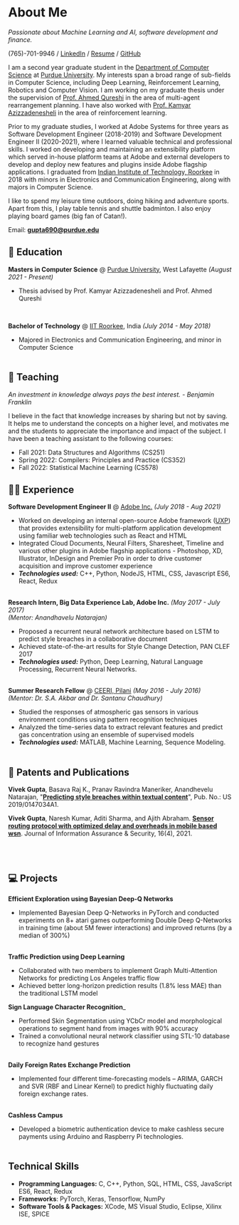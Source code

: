 # About Me

_Passionate about Machine Learning and AI, software development and finance._

(765)-701-9946 / [LinkedIn](https://www.linkedin.com/in/guptav96/) / [Resume](https://purdue0-my.sharepoint.com/:b:/g/personal/gupta690_purdue_edu/EabjK8-bCr5DtozDyN_TBI0BiD6L14KQ-p-MB1Hhiszr2Q?e=K240hu) / [GitHub](https://github.com/guptav96/)

I am a second year graduate student in the [Department of Computer Science](https://www.cs.purdue.edu/) at [Purdue University](https://www.purdue.edu/). My interests span a broad range of sub-fields in Computer Science, including Deep Learning, Reinforcement Learning, Robotics and Computer Vision. I am working on my graduate thesis under the supervision of [Prof. Ahmed Qureshi](https://qureshiahmed.github.io/#research) in the area of multi-agent rearrangement planning. I have also worked with [Prof. Kamyar Azizzadenesheli](https://www.cs.purdue.edu/homes/kamyar/index.html) in the area of reinforcement learning. 

Prior to my graduate studies, I worked at Adobe Systems for three years as Software Development Engineer (2018-2019) and Software Development Engineer II (2020-2021), where I learned valuable technical and professional skills. I worked on developing and maintaining an extensibility platform which served in-house platform teams at Adobe and external developers to develop and deploy new features and plugins inside Adobe flagship applications. I graduated from [Indian Institute of Technology, Roorkee](https://www.iitr.ac.in/) in 2018 with minors in Electronics and Communication Engineering, along with majors in Computer Science.

I like to spend my leisure time outdoors, doing hiking and adventure sports. Apart from this, I play table tennis and shuttle badminton. I also enjoy playing board games (big fan of Catan!).

Email: **gupta690@purdue.edu**

## 🏫 Education

**Masters in Computer Science** @ [Purdue University](https://www.purdue.edu/), West Lafayette _(August 2021 - Present)_ <br>
- Thesis advised by Prof. Kamyar Azizzadenesheli and Prof. Ahmed Qureshi
<br>

**Bachelor of Technology** @ [IIT Roorkee](https://www.iitr.ac.in/Main/pages/_en_Indian_Institute_of_Technology_Roorkee__en_.html), India _(July 2014 - May 2018)_
- Majored in Electronics and Communication Engineering, and minor in Computer Science
<br><br>

## 🏫 Teaching

_An investment in knowledge always pays the best interest. - Benjamin Franklin_

I believe in the fact that knowledge increases by sharing but not by saving. It helps me to understand the concepts on a higher level, and motivates me and the students to appreciate the importance and impact of the subject. I have been a teaching assistant to the following courses:
- Fall 2021: Data Structures and Algorithms (CS251)
- Spring 2022: Compilers: Principles and Practice (CS352)
- Fall 2022: Statistical Machine Learning (CS578)

## 👨‍💻 Experience

**Software Development Engineer II** @ [Adobe Inc.](https://www.adobe.com/) _(July 2018 - Aug 2021)_ <br>
- Worked on developing an internal open-source Adobe framework ([UXP](https://www.adobe.io/photoshop/uxp/)) that provides extensibility for multi-platform application development using familiar web technologies such as React and HTML
- Integrated Cloud Documents, Neural Filters, Sharesheet, Timeline and various other plugins in Adobe flagship applications - Photoshop, XD, Illustrator, InDesign and Premier Pro in order to drive customer acquisition and improve customer experience
- **_Technologies used:_** C++, Python, NodeJS, HTML, CSS, Javascript ES6, React, Redux
<br><br>

**Research Intern, Big Data Experience Lab, Adobe Inc.** _(May 2017 - July 2017)_ <br>
_(Mentor: Anandhavelu Natarajan)_ <br>
- Proposed a recurrent neural network architecture based on LSTM to predict style breaches in a collaborative document
- Achieved state-of-the-art results for Style Change Detection, PAN CLEF 2017
- **_Technologies used:_** Python, Deep Learning, Natural Language Processing, Recurrent Neural Networks.
<br><br>

**Summer Research Fellow** @ [CEERI, Pilani](https://www.ceeri.res.in/) _(May 2016 - July 2016)_ <br>
_(Mentor: Dr. S.A. Akbar and Dr. Santanu Chaudhury)_ <br>
- Studied the responses of atmospheric gas sensors in various environment conditions using pattern recognition techniques
- Analyzed the time-series data to extract relevant features and predict gas concentration using an ensemble of supervised models
- **_Technologies used:_** MATLAB, Machine Learning, Sequence Modeling.
<br><br>

## 📄 Patents and Publications
**Vivek Gupta**, Basava Raj K.,  Pranav Ravindra Maneriker, Anandhevelu Natarajan, "**[Predicting style breaches within textual content](https://patents.google.com/patent/US20200250375A1/en)**", Pub. No.: US 2019/0147034A1.

**Vivek Gupta**, Naresh Kumar, Aditi Sharma, and Ajith Abraham. **[Sensor routing protocol with optimized delay and
overheads in mobile based wsn](https://www.softcomputing.net/vivek2021.pdf)**. Journal of Information Assurance & Security, 16(4), 2021.

<br><br>

## 💻 Projects
**Efficient Exploration using Bayesian Deep-Q Networks**
- Implemented Bayesian Deep Q-Networks in PyTorch and conducted experiments on 8+ atari games outperforming Double Deep
Q-Networks in training time (about 5M fewer interactions) and improved returns (by a median of 300%)
<br><br>

**Traffic Prediction using Deep Learning**
- Collaborated with two members to implement Graph Multi-Attention Networks for predicting Los Angeles traffic flow
- Achieved better long-horizon prediction results (1.8% less MAE) than the traditional LSTM model

**Sign Language Character Recognition**_<br>
- Performed Skin Segmentation using YCbCr model and morphological operations to segment hand from images with 90% accuracy
- Trained a convolutional neural network classifier using STL-10 database to recognize hand gestures
<br><br>

**Daily Foreign Rates Exchange Prediction**<br>
- Implemented four different time-forecasting models – ARIMA, GARCH and SVR (RBF and Linear Kernel) to predict
highly fluctuating daily foreign exchange rates.
<br><br>

**Cashless Campus**<br>
- Developed a biometric authentication device to make cashless secure payments using Arduino and Raspberry Pi technologies.
<br><br>

## Technical Skills
- **Programming Languages:** C, C++, Python, SQL, HTML, CSS, JavaScript ES6, React, Redux
- **Frameworks**: PyTorch, Keras, Tensorflow, NumPy
- **Software Tools & Packages:** XCode, MS Visual Studio, Eclipse, Xilinx ISE, SPICE
<br><br>
